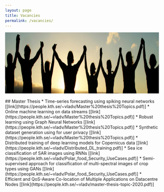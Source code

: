 ```yaml
---
layout: page
title: Vacancies
permalink: /vacancies/
---
```


<center><img src="/images/people.jpg" width="1000" height="200" align="center"></center>

<br>
## Master Thesis
* Time-series forecasting using spiking neural networks [[link](https://people.kth.se/~vladv/Master%20thesis%20Topics.pdf)]
* Online machine learning on data streams [[link](https://people.kth.se/~vladv/Master%20thesis%20Topics.pdf)]
* Robust learning using Graph Neural Networks [[link](https://people.kth.se/~vladv/Master%20thesis%20Topics.pdf)]
* Synthetic dataset generation using for user privacy [[link](https://people.kth.se/~vladv/Master%20thesis%20Topics.pdf)]
* Distributed training of deep learning models for Copernicus data [[link](https://people.kth.se/~vladv/Distributed_DL_training.pdf)]
* Sea ice classification of SAR images using RNNs [[link](https://people.kth.se/~vladv/Polar_food_Security_UseCases.pdf)]
* Semi-supervised approach for classification of multi-spectral images of crop types using GANs [[link](https://people.kth.se/~vladv/Polar_food_Security_UseCases.pdf)]
* Efficient and QoS-Aware Co-location of Multiple Applications on Datacentre Nodes [[link](https://people.kth.se/~vladv/master-thesis-topic-2020.pdf)]




